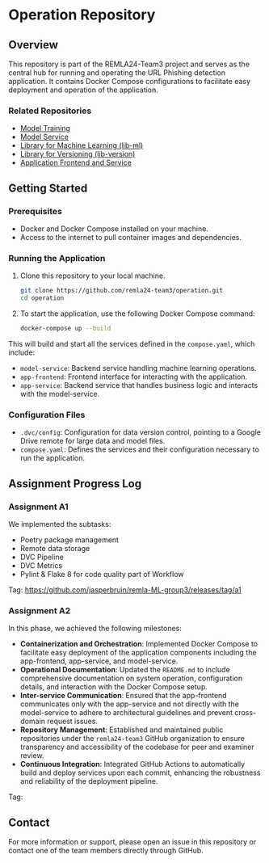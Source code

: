 # Operation Repository

## Overview

This repository is part of the REMLA24-Team3 project and serves as the central hub for running and operating the URL Phishing detection application. It contains Docker Compose configurations to facilitate easy deployment and operation of the application.

### Related Repositories

- [Model Training](https://github.com/remla24-team3/model-training)
- [Model Service](https://github.com/remla24-team3/model-service)
- [Library for Machine Learning (lib-ml)](https://github.com/remla24-team3/lib-ml)
- [Library for Versioning (lib-version)](https://github.com/remla24-team3/lib-version)
- [Application Frontend and Service](https://github.com/remla24-team3/app)

## Getting Started

### Prerequisites

- Docker and Docker Compose installed on your machine.
- Access to the internet to pull container images and dependencies.

### Running the Application

1. Clone this repository to your local machine.
   ```bash
   git clone https://github.com/remla24-team3/operation.git
   cd operation
   ```
2. To start the application, use the following Docker Compose command:
   ```bash
   docker-compose up --build
   ```

This will build and start all the services defined in the `compose.yaml`, which include:

- `model-service`: Backend service handling machine learning operations.
- `app-frontend`: Frontend interface for interacting with the application.
- `app-service`: Backend service that handles business logic and interacts with the model-service.

### Configuration Files

- `.dvc/config`: Configuration for data version control, pointing to a Google Drive remote for large data and model files.
- `compose.yaml`: Defines the services and their configuration necessary to run the application.

## Assignment Progress Log

### Assignment A1
We implemented the subtasks: 
- Poetry package management
- Remote data storage
- DVC Pipeline
- DVC Metrics
- Pylint & Flake 8 for code quality part of Workflow

Tag: https://github.com/jasperbruin/remla-ML-group3/releases/tag/a1

### Assignment A2

In this phase, we achieved the following milestones:

- **Containerization and Orchestration**: Implemented Docker Compose to facilitate easy deployment of the application components including the app-frontend, app-service, and model-service.
- **Operational Documentation**: Updated the `README.md` to include comprehensive documentation on system operation, configuration details, and interaction with the Docker Compose setup.
- **Inter-service Communication**: Ensured that the app-frontend communicates only with the app-service and not directly with the model-service to adhere to architectural guidelines and prevent cross-domain request issues.
- **Repository Management**: Established and maintained public repositories under the `remla24-team3` GitHub organization to ensure transparency and accessibility of the codebase for peer and examiner review.
- **Continuous Integration**: Integrated GitHub Actions to automatically build and deploy services upon each commit, enhancing the robustness and reliability of the deployment pipeline.

Tag:

## Contact

For more information or support, please open an issue in this repository or contact one of the team members directly through GitHub.
